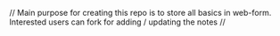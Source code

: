 // Main purpose for creating this repo is to store all basics in web-form. Interested users can fork for adding / updating the notes // 
